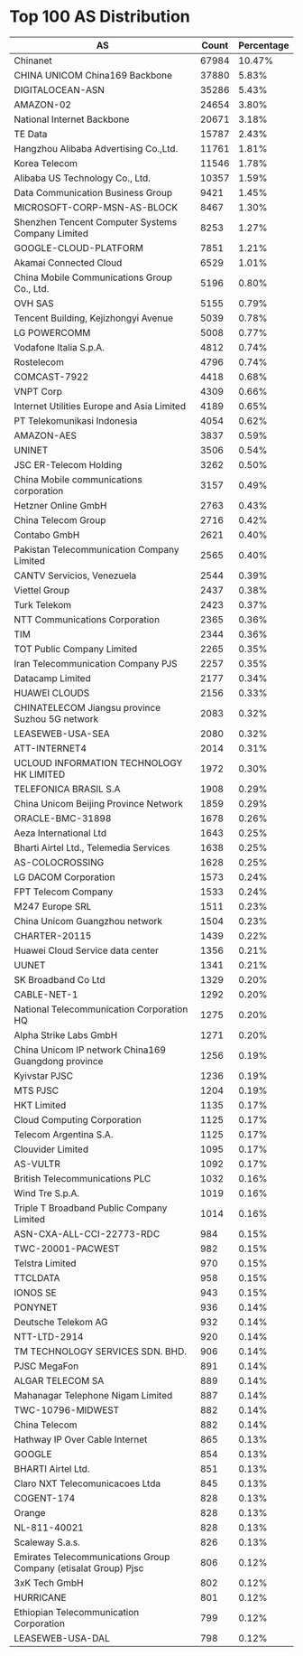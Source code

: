# Top 100 AS Distribution
| AS | Count | Percentage |
|----|----|----|
| Chinanet | 67984 | 10.47% |
| CHINA UNICOM China169 Backbone | 37880 | 5.83% |
| DIGITALOCEAN-ASN | 35286 | 5.43% |
| AMAZON-02 | 24654 | 3.80% |
| National Internet Backbone | 20671 | 3.18% |
| TE Data | 15787 | 2.43% |
| Hangzhou Alibaba Advertising Co.,Ltd. | 11761 | 1.81% |
| Korea Telecom | 11546 | 1.78% |
| Alibaba US Technology Co., Ltd. | 10357 | 1.59% |
| Data Communication Business Group | 9421 | 1.45% |
| MICROSOFT-CORP-MSN-AS-BLOCK | 8467 | 1.30% |
| Shenzhen Tencent Computer Systems Company Limited | 8253 | 1.27% |
| GOOGLE-CLOUD-PLATFORM | 7851 | 1.21% |
| Akamai Connected Cloud | 6529 | 1.01% |
| China Mobile Communications Group Co., Ltd. | 5196 | 0.80% |
| OVH SAS | 5155 | 0.79% |
| Tencent Building, Kejizhongyi Avenue | 5039 | 0.78% |
| LG POWERCOMM | 5008 | 0.77% |
| Vodafone Italia S.p.A. | 4812 | 0.74% |
| Rostelecom | 4796 | 0.74% |
| COMCAST-7922 | 4418 | 0.68% |
| VNPT Corp | 4309 | 0.66% |
| Internet Utilities Europe and Asia Limited | 4189 | 0.65% |
| PT Telekomunikasi Indonesia | 4054 | 0.62% |
| AMAZON-AES | 3837 | 0.59% |
| UNINET | 3506 | 0.54% |
| JSC ER-Telecom Holding | 3262 | 0.50% |
| China Mobile communications corporation | 3157 | 0.49% |
| Hetzner Online GmbH | 2763 | 0.43% |
| China Telecom Group | 2716 | 0.42% |
| Contabo GmbH | 2621 | 0.40% |
| Pakistan Telecommunication Company Limited | 2565 | 0.40% |
| CANTV Servicios, Venezuela | 2544 | 0.39% |
| Viettel Group | 2437 | 0.38% |
| Turk Telekom | 2423 | 0.37% |
| NTT Communications Corporation | 2365 | 0.36% |
| TIM | 2344 | 0.36% |
| TOT Public Company Limited | 2265 | 0.35% |
| Iran Telecommunication Company PJS | 2257 | 0.35% |
| Datacamp Limited | 2177 | 0.34% |
| HUAWEI CLOUDS | 2156 | 0.33% |
| CHINATELECOM Jiangsu province Suzhou 5G network | 2083 | 0.32% |
| LEASEWEB-USA-SEA | 2080 | 0.32% |
| ATT-INTERNET4 | 2014 | 0.31% |
| UCLOUD INFORMATION TECHNOLOGY HK LIMITED | 1972 | 0.30% |
| TELEFONICA BRASIL S.A | 1908 | 0.29% |
| China Unicom Beijing Province Network | 1859 | 0.29% |
| ORACLE-BMC-31898 | 1678 | 0.26% |
| Aeza International Ltd | 1643 | 0.25% |
| Bharti Airtel Ltd., Telemedia Services | 1638 | 0.25% |
| AS-COLOCROSSING | 1628 | 0.25% |
| LG DACOM Corporation | 1573 | 0.24% |
| FPT Telecom Company | 1533 | 0.24% |
| M247 Europe SRL | 1511 | 0.23% |
| China Unicom Guangzhou network | 1504 | 0.23% |
| CHARTER-20115 | 1439 | 0.22% |
| Huawei Cloud Service data center | 1356 | 0.21% |
| UUNET | 1341 | 0.21% |
| SK Broadband Co Ltd | 1329 | 0.20% |
| CABLE-NET-1 | 1292 | 0.20% |
| National Telecommunication Corporation HQ | 1275 | 0.20% |
| Alpha Strike Labs GmbH | 1271 | 0.20% |
| China Unicom IP network China169 Guangdong province | 1256 | 0.19% |
| Kyivstar PJSC | 1236 | 0.19% |
| MTS PJSC | 1204 | 0.19% |
| HKT Limited | 1135 | 0.17% |
| Cloud Computing Corporation | 1125 | 0.17% |
| Telecom Argentina S.A. | 1125 | 0.17% |
| Clouvider Limited | 1095 | 0.17% |
| AS-VULTR | 1092 | 0.17% |
| British Telecommunications PLC | 1032 | 0.16% |
| Wind Tre S.p.A. | 1019 | 0.16% |
| Triple T Broadband Public Company Limited | 1014 | 0.16% |
| ASN-CXA-ALL-CCI-22773-RDC | 984 | 0.15% |
| TWC-20001-PACWEST | 982 | 0.15% |
| Telstra Limited | 970 | 0.15% |
| TTCLDATA | 958 | 0.15% |
| IONOS SE | 943 | 0.15% |
| PONYNET | 936 | 0.14% |
| Deutsche Telekom AG | 932 | 0.14% |
| NTT-LTD-2914 | 920 | 0.14% |
| TM TECHNOLOGY SERVICES SDN. BHD. | 906 | 0.14% |
| PJSC MegaFon | 891 | 0.14% |
| ALGAR TELECOM SA | 889 | 0.14% |
| Mahanagar Telephone Nigam Limited | 887 | 0.14% |
| TWC-10796-MIDWEST | 882 | 0.14% |
| China Telecom | 882 | 0.14% |
| Hathway IP Over Cable Internet | 865 | 0.13% |
| GOOGLE | 854 | 0.13% |
| BHARTI Airtel Ltd. | 851 | 0.13% |
| Claro NXT Telecomunicacoes Ltda | 845 | 0.13% |
| COGENT-174 | 828 | 0.13% |
| Orange | 828 | 0.13% |
| NL-811-40021 | 828 | 0.13% |
| Scaleway S.a.s. | 826 | 0.13% |
| Emirates Telecommunications Group Company (etisalat Group) Pjsc | 806 | 0.12% |
| 3xK Tech GmbH | 802 | 0.12% |
| HURRICANE | 801 | 0.12% |
| Ethiopian Telecommunication Corporation | 799 | 0.12% |
| LEASEWEB-USA-DAL | 798 | 0.12% |
